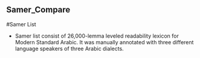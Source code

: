 ## Samer_Compare
#Samer List
- Samer list consist of 26,000-lemma leveled readability lexicon for Modern Standard Arabic. It was manually annotated with three different language speakers of three Arabic dialects.


